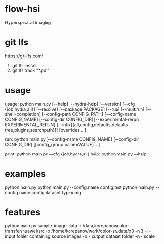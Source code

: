 # flow-hsi
Hyperspectral imaging

# git lfs
https://git-lfs.com/
1. git lfs install
2. git lfs track "*.pdf"
    
# usage
usage: python main.py [--help] [--hydra-help] [--version] [--cfg {job,hydra,all}] [--resolve] [--package PACKAGE]
               [--run] [--multirun] [--shell-completion] [--config-path CONFIG_PATH]
               [--config-name CONFIG_NAME] [--config-dir CONFIG_DIR]
               [--experimental-rerun EXPERIMENTAL_RERUN]
               [--info [{all,config,defaults,defaults-tree,plugins,searchpath}]]
               [overrides ...]

run: python main.py [--config-name CONFIG_NAME] [--config-dir CONFIG_DIR] [[config_group.name=VALUE] ...] 

print: python main.py --cfg {job,hydra,all}
help: python main.py --help

# examples
python main.py
python main.py --config.name config.test
python main.py --config.name config dataset.type=img

# features
python main.py sample-image-data -i /data/korepanov/color-transfer/huawei/src -o /home/korepanov/work/color-sr/.data/x3 -n 3
    -i - input folder containing source images
    -o - output dataset folder
    -n - scale

